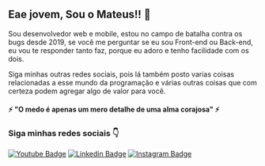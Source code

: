 ## Eae jovem, Sou o Mateus!! 👋

Sou desenvolvedor web e mobile, estou no campo de batalha contra os bugs desde 2019, se você me perguntar se eu sou Front-end ou Back-end, eu vou te responder tanto faz, porque eu adoro e tenho facilidade com os dois.

Siga minhas outras redes sociais, pois lá também posto varias coisas relacionadas a esse mundo da programação e várias outras coisas que com certeza podem agregar algo de valor para você.

#### ⚡ "O medo é apenas um mero detalhe de uma alma corajosa" ⚡

### Siga minhas redes sociais 👇
[![Youtube Badge](https://img.shields.io/badge/-Youtube-FF0000?style=flat-square&labelColor=FF0000&logo=youtube&logoColor=white&link=https://www.youtube.com/channel/UCiZltANHyvfvbwfWO3pmYbQ/featured)](https://www.youtube.com/channel/UCiZltANHyvfvbwfWO3pmYbQ/featured) [![Linkedin Badge](https://img.shields.io/badge/-LinkedIn-blue?style=flat-square&logo=Linkedin&logoColor=white&link=https://www.linkedin.com/in/mateus-soares-14b889127/)](https://www.linkedin.com/in/mateus-soares-14b889127/) [![Instagram Badge](https://img.shields.io/badge/-Instagram-red?style=flat-square&logo=Instagram&logoColor=white&link=https://www.instagram.com/teusoaresz/)](https://www.instagram.com/teusoaresz/) 
